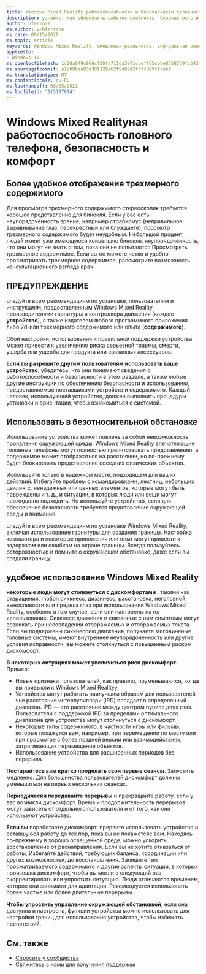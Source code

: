 ```yaml
---
title: Windows Mixed Reality работоспособности и безопасности головного телефона
description: узнайте, как обеспечить работоспособность, безопасность и удобство работы пользователей при использовании Windows Mixed Reality приложений.
author: hferrone
ms.author: v-hferrone
ms.date: 09/15/2020
ms.topic: article
keywords: Windows Mixed Reality, смешанная реальность, виртуальная реальность, VR, MR, обратная связь, центр обратной связи, ошибки
appliesto:
- Windows 10
ms.openlocfilehash: 1c28a049c966cf50fd711da3e71cceff65cbbe8558769fc643f3e2065539caf4
ms.sourcegitcommit: a1c086aa83d381129e62f9d8942f0fc889ffcab0
ms.translationtype: MT
ms.contentlocale: ru-RU
ms.lasthandoff: 08/05/2021
ms.locfileid: "115187814"
---
```

# <a name="windows-mixed-reality-immersive-headset-health-safety-and-comfort"></a>Windows Mixed Realityная работоспособность головного телефона, безопасность и комфорт

## <a name="to-view-3d-content-more-comfortably"></a>Более удобное отображение трехмерного содержимого

Для просмотра трехмерного содержимого стереоскопик требуется хорошее представление для бинокля. Если у вас есть неупорядоченность зрение, например страбисмус (неправильное выравнивание глаз, перекрестный или блуждаете), просмотр трехмерного содержимого будет неудобным. Небольшой процент людей имеет уже имеющуюся концепцию бинокля, неупорядоченность, что они могут не знать о том, пока они не попытаются Просмотреть трехмерное содержимое. Если вы не можете четко и удобно просматривать трехмерное содержимое, рассмотрите возможность консультационного взгляда врач.

## <a name="warning"></a>ПРЕДУПРЕЖДЕНИЕ

следуйте всем рекомендациям по установке, пользователям и инструкциям, предоставленным Windows Mixed Reality производителями гарнитуры и контроллера движения (каждое **устройство**), а также издателем любого программного приложения либо 2d-или трехмерного содержимого или опыта (**содержимого**).

Сбой настройки, использования и правильной поддержки устройства может привести к увеличению риска серьезной травмы, смерти, ущерба или ущерба для продукта или связанных аксессуаров.

**Если вы разрешите другим пользователям использовать ваше устройство**, убедитесь, что они понимают сведения о работоспособности и безопасности в этом разделе, а также любые другие инструкции по обеспечению безопасности и использованию, предоставляемые поставщиками устройств и содержимого. Каждый человек, использующий устройство, должен выполнить процедуры установки и ориентации, чтобы ознакомиться с системой.

## <a name="use-in-safe-surroundings"></a>Использовать в безотносительной обстановке

Использование устройства может повлечь за собой невозможность проявления окружающей среды. Windows Mixed Reality впечатляющие головные телефоны могут полностью препятствовать представлению, а содержимое может отображаться на расстоянии, но по-прежнему будет блокировать представление соседних физических объектов.

Используйте только в надежном месте, подходящем для ваших действий. Избегайте проблем с командировками, лестниц, небольших цеилингс, ненадежных или ценных элементов, которые могут быть повреждены и т. д., и ситуации, в которых люди или вещи могут неожиданно подходить. Не используйте устройство, если для обеспечения безопасности требуется представление окружающей среды и внимание.

следуйте всем рекомендациям по установке Windows Mixed Reality, включая использование гарнитуры для создания границы. Настройка компьютера и некоторые приложения или опыт могут привести к задержкам или ошибкам на экране границы. Всегда пользуйтесь осторожностью и помните о окружающей обстановке, даже если вы создали границу.

## <a name="using-windows-mixed-reality-comfortably"></a>удобное использование Windows Mixed Reality

**некоторые люди могут столкнуться с дискомфортами** , такими как отвращения, motion сиккнесс, диззинесс, расстановка, неголовной, выносливости или предела глаз при использовании Windows Mixed Reality, особенно в том случае, если они настроены на их использование. Сиккнесс движения и связанные с ним симптомы могут возникать при несовпадении отображаемых и отображаемых текста. Если вы подвержены сиккнессию движения, получаете миграиненые головные системы, имеют внутреннее неупорядоченность или другие условия исправности, вы можете столкнуться с повышенным риском дискомфорт.

**В некоторых ситуациях может увеличиться риск дискомфорт.** Пример:

* Новые признаки пользователей, как правило, поуменьшаются, когда вы привыкли к Windows Mixed Realityу.
* Устройства могут работать наилучшим образом для пользователей, чье расстояние интерпупиллари (IPD) попадает в определенный диапазон. IPD — это расстояние между центром пупилс двух глаз. Пользователи с поддержкой IPD за пределами оптимального диапазона для устройства могут столкнуться с дискомфорт.
* Некоторые типы содержимого, в частности игры или фильмы, которые покажутся вам, например, при перемещении по месту или при просмотре с более поздней версии или взаимодействиях, затрагивающих перемещение объектов.
* Использование устройства для расширенных периодов без перерыва.

**Постарайтесь вам кратко проделать свои первые сеансы**. Запустить медленно. Для большинства пользователей дискомфорт должны уменьшиться на первых нескольких сеансах.

**Периодически передавайте перерывы** и прекращайте работу, если у вас возникли дискомфорт. Время и продолжительность перерывов могут зависеть от отдельного пользователя и от того, как они используют устройство.

**Если вы** поработаете дискомфорт, прервите использовать устройство и оставшуюся работу до тех пор, пока вы не покажетсяе вам. Находясь по-прежнему в хорошо освещенной среде, можно ускорить восстановление от раснаправления. Если вы не хотите отказаться от работы, Избегайте действий, требующих баланса, координации или других возможностей, до восстановления. Запишите тип просматриваемого содержимого и другие аспекты ситуации, в которых произошла дискомфорт, чтобы вы могли в следующий раз скорректировать или упростить ситуацию. Люди отличаются временем, которое они занимают для адаптации. Рекомендуется использовать более частые или более длительные перерывы.

**Чтобы упростить управление окружающей обстановкой**, если она доступна и настроена, функции устройства можно использовать для настройки границ для использования устройства, чтобы избежать препятствий.


## <a name="see-also"></a>См. также
* [Спросить у сообщества](https://answers.microsoft.com)
* [Свяжитесь с нами для получения поддержки](https://support.microsoft.com/contactus/)